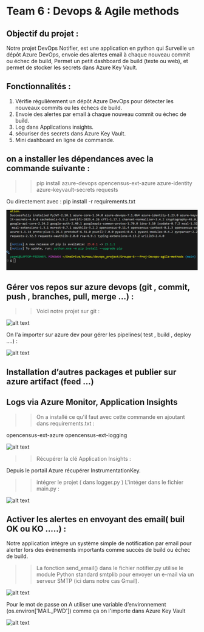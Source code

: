 # Team 6 : Devops & Agile methods
 
## Objectif du projet :
 
Notre projet DevOps Notifier, est une application en python qui Surveille un dépôt Azure DevOps, envoie des alertes email à chaque nouveau commit ou échec de build, Permet un petit dashboard de build (texte ou web), et permet de stocker les secrets dans Azure Key Vault.
 
## Fonctionnalités :
 
1. Vérifie régulièrement un dépôt Azure DevOps pour détecter les nouveaux commits ou les échecs de build.
2. Envoie des alertes par email à chaque nouveau commit ou échec de build.
3. Log dans Applications insights.
4. sécuriser des secrets dans Azure Key Vault.
5. Mini dashboard en ligne de commande.
 
## on a installer les dépendances avec la commande suivante :
 
>> pip install azure-devops opencensus-ext-azure azure-identity azure-keyvault-secrets requests
 
Ou directement avec : pip install -r requirements.txt
 
![alt text](image.png)
 
 
## Gérer vos repos sur azure devops (git , commit, push , branches, pull, merge …) :
 
>> Voici notre projet sur git :
 
![alt text](image-3.png)
 
On l'a importer sur azure dev pour gérer les pipelines( test , build , deploy ….) :
 
![alt text](image-4.png)
 
 
##  Installation d’autres packages et publier sur azure artifact (feed …)
 
## Logs via Azure Monitor, Application Insights
 
>> On a installé ce qu'il faut avec cette commande en ajoutant dans requirements.txt :
 
opencensus-ext-azure
opencensus-ext-logging
 
![alt text](image-1.png)
 
>> Récupérer la clé Application Insights :
 
Depuis le portail Azure récupérer InstrumentationKey.
 
>> intégrer le projet ( dans logger.py )
>> L'intéger dans le fichier main.py :
 
![alt text](image-2.png)
 
## Activer les alertes en envoyant des email( buil OK ou KO …..) :
 
Notre application intègre un système simple de notification par email pour alerter lors des événements importants comme succès de build ou échec de build.
 
>> La fonction send_email() dans le fichier notifier.py utilise le module Python standard smtplib pour envoyer un e-mail via un serveur SMTP (ici dans notre cas Gmail).
 
![alt text](image-5.png)
 
Pour le mot de passe on A utiliser une variable d’environnement (os.environ['MAIL_PWD']) comme ça on l'importe dans Azure Key Vault
 
![alt text](image-6.png)
